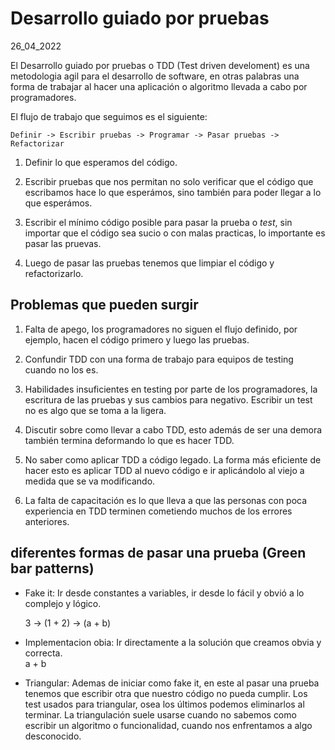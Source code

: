 # Desarrollo guiado por pruebas
26_04_2022

El Desarrollo guiado por pruebas o TDD (Test driven develoment) es una metodologia agil para el desarrollo de software, en otras palabras una forma de trabajar al hacer una aplicación o algoritmo llevada a cabo por programadores.

El flujo de trabajo que seguimos es el siguiente:

	Definir -> Escribir pruebas -> Programar -> Pasar pruebas -> Refactorizar

1. Definir lo que esperamos del código.

2. Escribir pruebas que nos permitan no solo verificar que el código que escribamos hace lo que esperámos, sino también para poder llegar a lo que esperámos.

3. Escribir el mínimo código posible para pasar la prueba o *test*, sin importar que el código sea sucio o con malas practicas, lo importante es pasar las pruevas.

4. Luego de pasar las pruebas tenemos que limpiar el código y refactorizarlo.


## Problemas que pueden surgir

1. Falta de apego, los programadores no siguen el flujo definido, por ejemplo, hacen el código primero y luego las pruebas.

2. Confundir TDD con una forma de trabajo para equipos de testing cuando no los es.

3. Habilidades insuficientes en testing por parte de los programadores, la escritura de las pruebas y sus cambios para negativo. Escribir un test no es algo que se toma a la ligera.

4. Discutir sobre como llevar a cabo TDD, esto además de ser una demora también termina deformando lo que es hacer TDD.

5. No saber como aplicar TDD a código legado. La forma más eficiente de hacer esto es aplicar TDD al nuevo código e ir aplicándolo al viejo a medida que se va modificando.

6. La falta de capacitación es lo que lleva a que las personas con poca experiencia en TDD terminen cometiendo muchos de los errores anteriores.

## diferentes formas de pasar una prueba (Green bar patterns)

* Fake it: Ir desde constantes a variables, ir desde lo fácil y obvió a lo complejo y lógico. <br>

	3 -> (1 + 2) -> (a + b)

* Implementacion obia: Ir directamente a la solución que creamos obvia y correcta. <br/>
	a + b

* Triangular: Ademas de iniciar como fake it, en este al pasar una prueba tenemos que escribir otra que nuestro código no pueda cumplir. 
Los test usados para triangular, osea los últimos podemos eliminarlos al terminar. 
La triangulación suele usarse cuando no sabemos como escribir un algoritmo o funcionalidad, cuando nos enfrentamos a algo desconocido.

